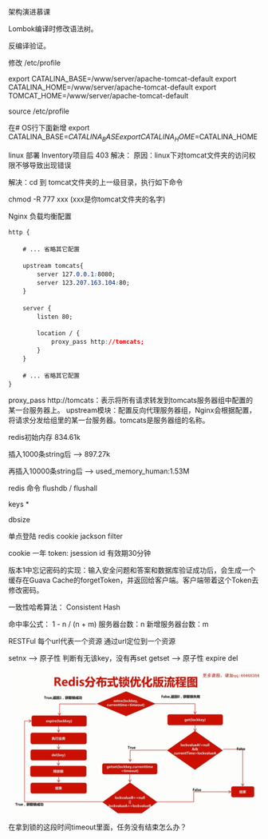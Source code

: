 架构演进慕课

Lombok编译时修改语法树。

反编译验证。

修改 /etc/profile

export CATALINA_BASE=/www/server/apache-tomcat-default
export CATALINA_HOME=/www/server/apache-tomcat-default
export TOMCAT_HOME=/www/server/apache-tomcat-default

source /etc/profile


在# OS行下面新增
export CATALINA_BASE=$CATALINA_BASE
export CATALINA_HOME=$CATALINA_HOME


linux 部署 Inventory项目后 403
解决：
原因：linux下对tomcat文件夹的访问权限不够导致出现错误

解决：cd 到 tomcat文件夹的上一级目录，执行如下命令

chmod -R 777 xxx  (xxx是你tomcat文件夹的名字)

Nginx 负载均衡配置

```css
http {
 
	# ... 省略其它配置
 
	upstream tomcats{
		server 127.0.0.1:8080;
		server 123.207.163.104:80;
	}
 
	server {
		listen 80;
 
		location / {
			proxy_pass http://tomcats;
		}
	}
 
	# ... 省略其它配置
}
```

proxy_pass http://tomcats：表示将所有请求转发到tomcats服务器组中配置的某一台服务器上。
upstream模块：配置反向代理服务器组，Nginx会根据配置，将请求分发给组里的某一台服务器。tomcats是服务器组的名称。





redis初始内存 834.61k

插入1000条string后 --> 897.27k

再插入10000条string后 --> used_memory_human:1.53M



redis  命令
flushdb / flushall

keys *

dbsize

单点登陆  redis cookie jackson filter

cookie 一年
token: jsession id 有效期30分钟

版本1中忘记密码的实现：输入安全问题和答案和数据库验证成功后，会生成一个缓存在Guava Cache的forgetToken，并返回给客户端。客户端带着这个Token去修改密码。

一致性哈希算法：
Consistent Hash

命中率公式： 1 - n / (n + m) 
服务器台数：n
新增服务器台数：m

RESTFul
每个url代表一个资源  通过url定位到一个资源


setnx --> 原子性  判断有无该key，没有再set
getset --> 原子性
expire
del

![redis_setnx_lock](redis_setnx_lock.png)

在拿到锁的这段时间timeout里面，任务没有结束怎么办？
